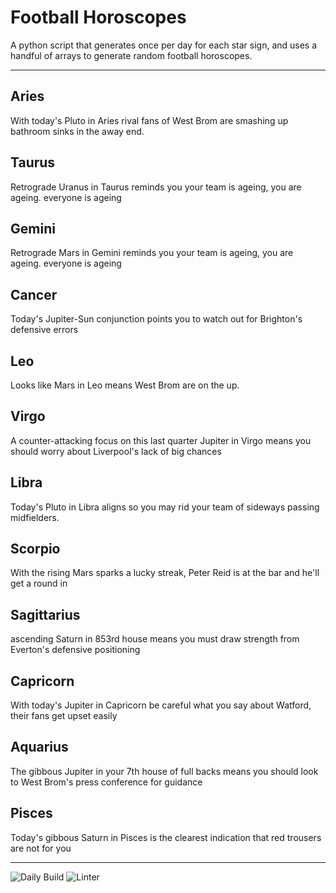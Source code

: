 # Football Horoscopes

A python script that generates once per day for each star sign, and uses a handful of arrays to generate random football horoscopes.

---

<!-- horoscopes_item starts -->
<h2>Aries</h2><p>With today's Pluto in Aries rival fans of West Brom are smashing up bathroom sinks in the away end.</p><h2>Taurus</h2><p>Retrograde Uranus in Taurus reminds you your team is ageing, you are ageing. everyone is ageing</p><h2>Gemini</h2><p>Retrograde Mars in Gemini reminds you your team is ageing, you are ageing. everyone is ageing</p><h2>Cancer</h2><p>Today's Jupiter-Sun conjunction points you to watch out for Brighton's defensive errors</p><h2>Leo</h2><p>Looks like Mars in Leo means West Brom are on the up.</p><h2>Virgo</h2><p>A counter-attacking focus on this last quarter Jupiter in Virgo means you should worry about Liverpool's lack of big chances</p><h2>Libra</h2><p>Today's Pluto in Libra aligns so you may rid your team of sideways passing midfielders.</p><h2>Scorpio</h2><p>With the rising Mars sparks a lucky streak, Peter Reid is at the bar and he'll get a round in</p><h2>Sagittarius</h2><p>ascending Saturn in 853rd house means you must draw strength from Everton's defensive positioning</p><h2>Capricorn</h2><p>With today's Jupiter in Capricorn be careful what you say about Watford, their fans get upset easily</p><h2>Aquarius</h2><p>The gibbous Jupiter in your 7th house of full backs means you should look to West Brom's press conference for guidance</p><h2>Pisces</h2><p>Today's gibbous Saturn in Pisces is the clearest indication that red trousers are not for you</p>
<!-- horoscopes_item ends -->

---

![Daily Build](https://github.com/MatBenfield/horofootball.thechels.uk/workflows/Daily%20Build/badge.svg) ![Linter](https://github.com/MatBenfield/horofootball.thechels.uk/workflows/Linter/badge.svg)
